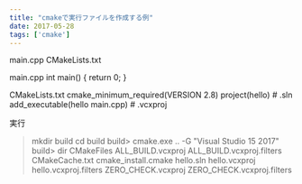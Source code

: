 ```yaml
---
title: "cmakeで実行ファイルを作成する例"
date: 2017-05-28
tags: ['cmake']
---
```



main.cpp
CMakeLists.txt

main.cpp
int main()
{
   return 0;
}

CMakeLists.txt
cmake_minimum_required(VERSION 2.8)
project(hello) # .sln
add_executable(hello main.cpp) # .vcxproj

実行
> mkdir build
> cd build
build> cmake.exe .. -G "Visual Studio 15 2017"
build> dir 
CMakeFiles
ALL_BUILD.vcxproj
ALL_BUILD.vcxproj.filters
CMakeCache.txt
cmake_install.cmake
hello.sln
hello.vcxproj
hello.vcxproj.filters
ZERO_CHECK.vcxproj
ZERO_CHECK.vcxproj.filters


